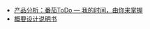 - [产品分析：番茄ToDo — 我的时间，由你来掌握](http://www.woshipm.com/evaluating/3069778.html)
- [概要设计说明书](https://blog.csdn.net/c1520006273/article/details/50466255)
